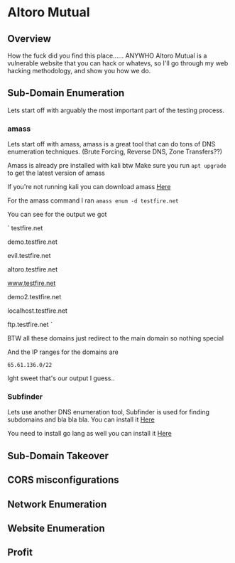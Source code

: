 # Altoro Mutual

## Overview

How the fuck did you find this place...... ANYWHO Altoro Mutual is a vulnerable website that you can hack or whatevs, so I'll go through my web hacking methodology, and show you how we do.

## Sub-Domain Enumeration

Lets start off with arguably the most important part of the testing process.

### amass

Lets start off with amass, amass is a great tool that can do tons of DNS enumeration techniques. (Brute Forcing, Reverse DNS, Zone Transfers??)

Amass is already pre installed with kali btw
Make sure you run `apt upgrade` to get the latest version of amass

If you're not running kali you can download amass <a href="./github.com/OWASP/Amass">Here</a>

For the amass command I ran `amass enum -d testfire.net`

You can see for the output we got

`
testfire.net

demo.testfire.net

evil.testfire.net

altoro.testfire.net

www.testfire.net

demo2.testfire.net

localhost.testfire.net

ftp.testfire.net
`

BTW all these domains just redirect to the main domain so nothing special

And the IP ranges for the domains are

`65.61.136.0/22`

Ight sweet that's our output I guess..

### Subfinder

Lets use another DNS enumeration tool, Subfinder is used for finding subdomains and bla bla bla.
You can install it <a href="./github.com/projectdiscovery/subfinder">Here</a>

You need to install go lang as well you can install it <a href="./golang.org/doc/install">Here</a>

## Sub-Domain Takeover

## CORS misconfigurations

## Network Enumeration

## Website Enumeration

## Profit
